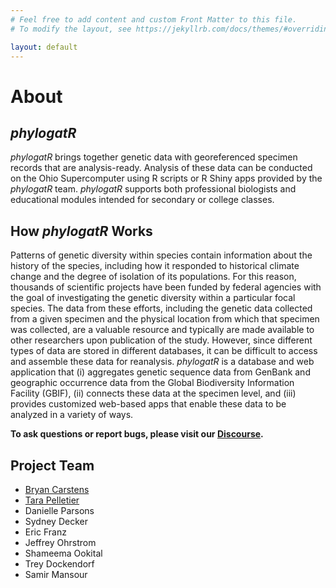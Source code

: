 ```yaml
---
# Feel free to add content and custom Front Matter to this file.
# To modify the layout, see https://jekyllrb.com/docs/themes/#overriding-theme-defaults

layout: default
---
```


# About

## *phylogatR*

*phylogatR* brings together genetic data with georeferenced specimen records that are analysis-ready. Analysis of these data can be conducted on the Ohio Supercomputer using R scripts or R Shiny apps provided by the *phylogatR* team. *phylogatR* supports both professional biologists and educational modules intended for secondary or college classes.

## How *phylogatR* Works

Patterns of genetic diversity within species contain information about the history of the species, including how it responded to historical climate change and the degree of isolation of its populations. For this reason, thousands of scientific projects have been funded by federal agencies with the goal of investigating the genetic diversity within a particular focal species. The data from these efforts, including the genetic data collected from a given specimen and the physical location from which that specimen was collected, are a valuable resource and typically are made available to other researchers upon publication of the study. However, since different types of data are stored in different databases, it can be difficult to access and assemble these data for reanalysis. *phylogatR* is a database and web application that (i) aggregates genetic sequence data from GenBank and geographic occurrence data from the Global Biodiversity Information Facility (GBIF), (ii) connects these data at the specimen level, and (iii) provides customized web-based apps that enable these data to be analyzed in a variety of ways.

**To ask questions or report bugs, please visit our [Discourse](https://discourse.osc.edu/c/phylogatr/45).**

## Project Team

- [Bryan Carstens](https://carstenslab.osu.edu/index.html)
- [Tara Pelletier](https://sites.google.com/site/taraapelletier/)
- Danielle Parsons
- Sydney Decker
- Eric Franz
- Jeffrey Ohrstrom
- Shameema Ookital
- Trey Dockendorf
- Samir Mansour

